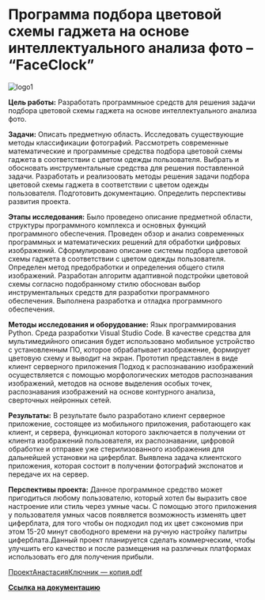 # Программа подбора цветовой схемы гаджета на основе интеллектуального анализа фото – “FaceClock”
![logo1](https://user-images.githubusercontent.com/91828278/153844897-06c5247e-bc70-4690-a2c1-4f476c0cecc8.png)

**Цель работы:** Разработать программныое средств для решения задачи подбора цветовой схемы гаджета на основе интеллектуального анализа фото.

**Задачи:** Описать предметную область. Исследовать существующие методы классификации фотографий. Рассмотреть современные математические и программные средства подбора цветовой схемы гаджета в соответствии с цветом одежды пользователя. Выбрать и обосновать инструментальные средства для решения поставленной задачи. Разработать и реализоовать методы решения задачи подбора цветовой схемы гаджета в соответствии с цветом одежды пользователя. Подготовить документацию. Определить перспективы развития проекта.

**Этапы исследования:** Было проведено описание предметной области, структуры программного комплекса и основных функций программного обеспечения. Проведен обзор и анализ современных программных и математических решений для обработки цифровых изображений. Сформулировано описание системы подбора цветовой схемы гаджета в соответствии с цветом одежды пользователя. Определен метод предобработки и определения общего стиля изображений. Разработан алгоритм адаптивной подстройки цветовой схемы согласно подобранному стилю
обоснован выбор инструментальных средств для разработки программного обеспечения. Выполнена разработка и отладка программного обеспечения.

**Методы исследования и оборудование:** Язык программирования Python. Среда разработки Visual Studio Code. В качестве средства для мультимедийного описания будет использовано 
мобильное устройство с установленным ПО, которое обрабатывает изображение, формирует цветовую схему и выводит на экран. Прототип представлен в виде клиент серверного приложения
Подход к распознаванию изображений осуществляется с помощью морфологических методов распознавания изображений, методов на основе выделения особых точек, распознавания изображений на основе контурного анализа, сверточных нейронных сетей.

**Результаты:** В результате было разработано клиент серверное приложение, состоящее из мобильного приложения, работающего как клиент, и сервера, функционал которого заключается в получении от клиента изображений пользователя, их распознавании, цифровой обработке и отправке уже стерилизованного изображения для дальнейшей установки на циферблат. Выявлена задача клиентского приложения, которая состоит в получении фотографий экспонатов и передаче их на сервер. 

**Перспективы проекта:** Данное программное средство может пригодиться любому пользователю, который хотел бы выразить свое настроение или стиль через умные часы. С помощью этого приложения у пользователя умных часов появляется возможность изменять цвет циферблата, для того чтобы он подходил под их цвет сэкономив при этом 15-20 минут свободного времени на ручную настройку палитры циферблата.Данный проект планируется сделать коммерческим, чтобы улучшить его качество и после размещения на различных платформах использовать его для получения прибыли.

[ПроектАнастасияКлючник — копия.pdf](https://github.com/nsslku/faceclock/files/8059875/default.pdf)

[**Ссылка на документацию**](/docs/ПроектАнастасияКлючник.pptm)
